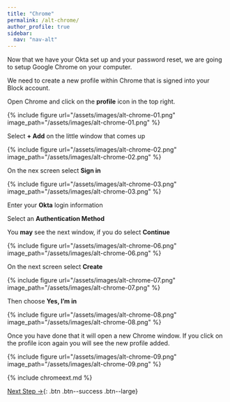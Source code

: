 ```yaml
---
title: "Chrome"
permalink: /alt-chrome/
author_profile: true
sidebar:
  nav: "nav-alt"
---
```


Now that we have your Okta set up and your password reset, we are going to setup Google Chrome on your computer.


We need to create a new profile within Chrome that is signed into your Block account.

Open Chrome and click on the __profile__ icon in the top right.

{% include figure url="/assets/images/alt-chrome-01.png" image_path="/assets/images/alt-chrome-01.png" %}

Select __+ Add__ on the little window that comes up

{% include figure url="/assets/images/alt-chrome-02.png" image_path="/assets/images/alt-chrome-02.png" %}

On the nex screen select __Sign in__

{% include figure url="/assets/images/alt-chrome-03.png" image_path="/assets/images/alt-chrome-03.png" %}

Enter your __Okta__ login information

Select an __Authentication Method__

You __may__ see the next window, if you do select __Continue__

{% include figure url="/assets/images/alt-chrome-06.png" image_path="/assets/images/alt-chrome-06.png" %}

On the next screen select __Create__

{% include figure url="/assets/images/alt-chrome-07.png" image_path="/assets/images/alt-chrome-07.png" %}

Then choose __Yes, I’m in__

{% include figure url="/assets/images/alt-chrome-08.png" image_path="/assets/images/alt-chrome-08.png" %}

Once you have done that it will open a new Chrome window. If you click on the profile icon again you will see the new profile added.

{% include figure url="/assets/images/alt-chrome-09.png" image_path="/assets/images/alt-chrome-09.png" %}

{% include chromeext.md %}

[Next Step &rarr;](/alt-slack/){: .btn .btn--success .btn--large}
